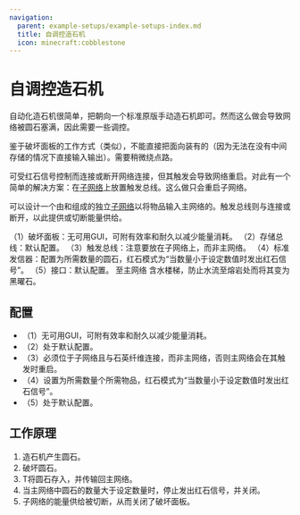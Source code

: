 ```yaml
---
navigation:
  parent: example-setups/example-setups-index.md
  title: 自调控造石机
  icon: minecraft:cobblestone
---
```


# 自调控造石机

自动化造石机很简单，把<ItemLink id="annihilation_plane" />朝向一个标准原版手动造石机即可。然而这么做会导致网络被圆石塞满，因此需要一些调控。

鉴于破坏面板的工作方式（类似<ItemLink id="import_bus" />），不能直接把<ItemLink id="level_emitter" />面向装有<ItemLink id="redstone_card" />的<ItemLink id="export_bus" />（因为无法在没有中间存储的情况下直接输入输出）。需要稍微绕点路。

<ItemLink id="toggle_bus" />可受红石信号控制而连接或断开网络连接，但其触发会导致网络重启。对此有一个简单的解决方案：在[子网络](../ae2-mechanics/subnetworks.md)上放置触发总线。这么做只会重启子网络。

可以设计一个由<ItemLink id="annihilation_plane" />和<ItemLink id="storage_bus" />组成的独立[子网络](../ae2-mechanics/subnetworks.md)以将物品输入主网络的<ItemLink id="interface" />。触发总线则与<ItemLink id="quartz_fiber" />连接或断开，以此提供或切断能量供给。

<GameScene zoom="6" interactive={true}>
  <ImportStructure src="../assets/assemblies/regulated_cobble_gen.snbt" />

<BoxAnnotation color="#dddddd" min="3 2 2" max="7 2.3 3">
        （1）破坏面板：无可用GUI，可附有效率和耐久以减少能量消耗。
  </BoxAnnotation>

  <BoxAnnotation color="#dddddd" min="2 2 2" max="2.3 3 3">
        （2）存储总线：默认配置。
  </BoxAnnotation>

  <BoxAnnotation color="#dddddd" min="2.3 2.3 2" max="2.7 2.7 2.3">
        （3）触发总线：注意要放在子网络上，而非主网络。
  </BoxAnnotation>

  <BoxAnnotation color="#dddddd" min="2.3 3 2.3" max="2.7 3.3 2.7">
        （4）标准发信器：配置为所需数量的圆石，红石模式为“当数量小于设定数值时发出红石信号”。
  </BoxAnnotation>

  <BoxAnnotation color="#dddddd" min="1 2 3" max="2 3 2">
        （5）接口：默认配置。
  </BoxAnnotation>

<DiamondAnnotation pos="0 2.5 1.5" color="#00ff00">
        至主网络
    </DiamondAnnotation>

<DiamondAnnotation pos="5 1.5 3.5" color="#00ff00">
        含水楼梯，防止水流至熔岩处而将其变为黑曜石。
    </DiamondAnnotation>

  <IsometricCamera yaw="195" pitch="30" />
</GameScene>

## 配置

* <ItemLink id="annihilation_plane" />（1）无可用GUI，可附有效率和耐久以减少能量消耗。
* <ItemLink id="storage_bus" />（2）处于默认配置。
* <ItemLink id="toggle_bus" />（3）必须位于子网络且与石英纤维连接，而非主网络，否则主网络会在其触发时重启。
* <ItemLink id="level_emitter" />（4）设置为所需数量个所需物品，红石模式为“当数量小于设定数值时发出红石信号”。
* <ItemLink id="interface" />（5）处于默认配置。

## 工作原理

1. 造石机产生圆石。
2. <ItemLink id="annihilation_plane" />破坏圆石。
3. T<ItemLink id="storage_bus" />将圆石存入<ItemLink id="interface" />，并传输回主网络。
4. 当主网络中圆石的数量大于设定数量时，<ItemLink id="level_emitter" />停止发出红石信号，并关闭<ItemLink id="toggle_bus" />。
5. 子网络的能量供给被切断，从而关闭了破坏面板。
